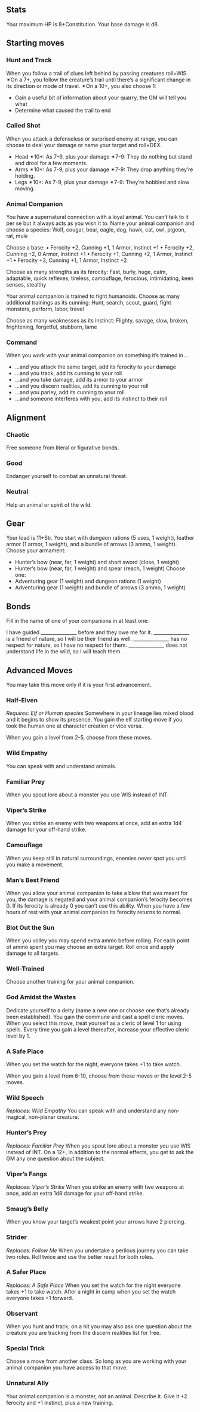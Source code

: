 ## Stats

Your maximum HP is 8+Constitution.
Your base damage is d8.

## Starting moves

### Hunt and Track

When you follow a trail of clues left behind by passing creatures roll+WIS. ✴On a 7+, you follow the creature’s trail until there’s a significant change in its direction or mode of travel. ✴On a 10+, you also choose 1: 

* Gain a useful bit of information about your quarry, the GM will tell you what 
* Determine what caused the trail to end

### Called Shot

When you attack a defenseless or surprised enemy at range, you can choose to deal your damage or name your target and roll+DEX.

* Head ✴10+: As 7–9, plus your damage ✴7-9: They do nothing but stand and drool for a few moments.
* Arms ✴10+: As 7-9, plus your damage ✴7-9: They drop anything they’re holding.
* Legs ✴10+: As 7-9, plus your damage ✴7-9: They’re hobbled and slow moving.

### Animal Companion

You have a supernatural connection with a loyal animal. You can’t talk to it per se but it always acts as you wish it to. Name your animal companion and choose a species:
Wolf, cougar, bear, eagle, dog, hawk, cat, owl, pigeon, rat, mule

Choose a base:
• Ferocity +2, Cunning +1, 1 Armor, Instinct +1
• Ferocity +2, Cunning +2, 0 Armor, Instinct +1
• Ferocity +1, Cunning +2, 1 Armor, Instinct +1
• Ferocity +3, Cunning +1, 1 Armor, Instinct +2

Choose as many strengths as its ferocity:
Fast, burly, huge, calm, adaptable, quick reflexes, tireless, camouflage, ferocious, intimidating, keen senses, stealthy

Your animal companion is trained to fight humanoids. Choose as many additional trainings as its cunning:
Hunt, search, scout, guard, fight monsters, perform,
labor, travel

Choose as many weaknesses as its instinct:
Flighty, savage, slow, broken, frightening, forgetful, stubborn, lame

### Command

When you work with your animal companion on something it’s
trained in…

* …and you attack the same target, add its ferocity to your damage
* …and you track, add its cunning to your roll
* …and you take damage, add its armor to your armor
* …and you discern realities, add its cunning to your roll
* …and you parley, add its cunning to your roll
* …and someone interferes with you, add its instinct to their roll

## Alignment

### Chaotic

Free someone from literal or figurative bonds.

### Good

Endanger yourself to combat an unnatural threat.

### Neutral

Help an animal or spirit of the wild.

## Gear

Your load is 11+Str. You start with dungeon rations (5 uses, 1 weight), leather armor (1 armor, 1 weight), and a bundle of arrows (3 ammo, 1 weight). 
Choose your armament:

* Hunter’s bow (near, far, 1 weight) and short sword (close, 1 weight)
* Hunter’s bow (near, far, 1 weight) and spear (reach, 1 weight)
  Choose one:
* Adventuring gear (1 weight) and dungeon rations (1 weight)
* Adventuring gear (1 weight) and bundle of arrows (3 ammo, 1
  weight)

## Bonds

Fill in the name of one of your companions in at least one:

I have guided _______________ before and they owe me for it.
\_______________ is a friend of nature, so I will be their friend
as well.
\_______________ has no respect for nature, so I have no respect
for them.
\_______________ does not understand life in the wild, so I
will teach them.

## Advanced Moves

You may take this move only if it is your first advancement.

### Half-Elven

*Requires: Elf or Human species*
Somewhere in your lineage lies mixed blood and it begins to show its presence. You gain the elf starting move if you took the human one at character creation or vice versa.

When you gain a level from 2-5, choose from these moves.

### Wild Empathy

You can speak with and understand animals.

### Familiar Prey

When you spout lore about a monster you use WIS instead of INT.

### Viper’s Strike

When you strike an enemy with two weapons at once, add an extra 1d4 damage for your off-hand strike.

### Camouflage

When you keep still in natural surroundings, enemies never spot you until you make a movement.

### Man’s Best Friend

When you allow your animal companion to take a blow that was meant for you, the damage is negated and your animal companion’s ferocity becomes 0. If its ferocity is already 0 you can’t use this ability. When you have a few hours of rest with your animal companion its ferocity returns to normal.

### Blot Out the Sun

When you volley you may spend extra ammo before rolling. For each point of ammo spent you may choose an extra target. Roll once and apply damage to all targets.

### Well-Trained

Choose another training for your animal companion.

### God Amidst the Wastes

Dedicate yourself to a deity (name a new one or choose one that’s already been established). You gain the commune and cast a spell cleric moves. When you select this move, treat yourself as a cleric of level 1 for using spells. Every time you gain a level thereafter, increase your effective cleric level by 1.

### A Safe Place

When you set the watch for the night, everyone takes +1 to take watch. 

When you gain a level from 6-10, choose from these moves or the level 2-5 moves.

### Wild Speech

*Replaces: Wild Empathy*
You can speak with and understand any non-magical, non-planar creature.

### Hunter’s Prey

*Replaces: Familiar Prey*
When you spout lore about a monster you use WIS instead of INT. On a 12+, in addition to the normal effects, you get to ask the GM any one question about the subject.

### Viper’s Fangs

*Replaces: Viper’s Strike*
When you strike an enemy with two weapons at once, add an extra 1d8 damage for your off-hand strike.

### Smaug’s Belly

When you know your target’s weakest point your arrows have 2 piercing.

### Strider

*Replaces: Follow Me*
When you undertake a perilous journey you can take two roles. Roll twice and use the better result for both roles.

### A Safer Place

*Replaces: A Safe Place*
When you set the watch for the night everyone takes +1 to take watch. After a night in camp when you set the watch everyone takes +1 forward.

### Observant

When you hunt and track, on a hit you may also ask one question about the creature you are tracking from the discern realities list for free.

### Special Trick

Choose a move from another class. So long as you are working with your animal companion you have access to that move. 

### Unnatural Ally

Your animal companion is a monster, not an animal. Describe it. Give it +2 ferocity and +1 instinct, plus a new training.
